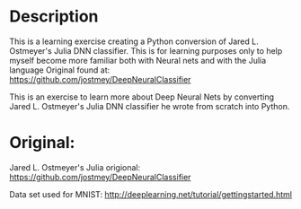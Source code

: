 # Description

This is a learning exercise creating a Python conversion of Jared L. Ostmeyer's 
Julia DNN classifier.  This is for learning purposes only to help myself become
more familiar both with Neural nets and with the Julia language
       Original found at:  https://github.com/jostmey/DeepNeuralClassifier

This is an exercise to learn more about Deep Neural Nets by converting Jared L. Ostmeyer's 
Julia DNN classifier he wrote from scratch into Python. 

# Original:

Jared L. Ostmeyer's Julia origional: 
https://github.com/jostmey/DeepNeuralClassifier
       
Data set used for MNIST: 
http://deeplearning.net/tutorial/gettingstarted.html